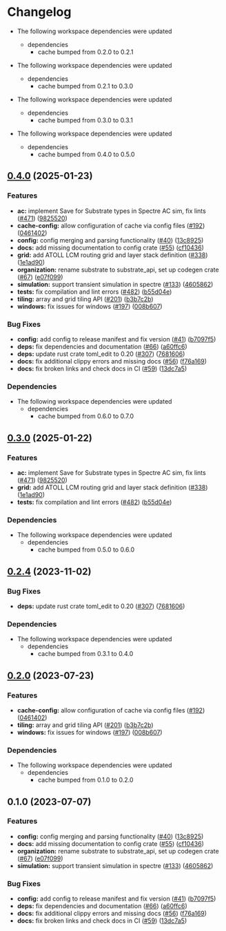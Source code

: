 # Changelog

* The following workspace dependencies were updated
  * dependencies
    * cache bumped from 0.2.0 to 0.2.1

* The following workspace dependencies were updated
  * dependencies
    * cache bumped from 0.2.1 to 0.3.0

* The following workspace dependencies were updated
  * dependencies
    * cache bumped from 0.3.0 to 0.3.1

* The following workspace dependencies were updated
  * dependencies
    * cache bumped from 0.4.0 to 0.5.0

## [0.4.0](https://github.com/ucb-substrate/substrate2/compare/config-v0.3.0...config-v0.4.0) (2025-01-23)


### Features

* **ac:** implement Save for Substrate types in Spectre AC sim, fix lints ([#471](https://github.com/ucb-substrate/substrate2/issues/471)) ([9825520](https://github.com/ucb-substrate/substrate2/commit/98255207569cc00bd9ddc35419c2df1e48f1999c))
* **cache-config:** allow configuration of cache via config files ([#192](https://github.com/ucb-substrate/substrate2/issues/192)) ([0461402](https://github.com/ucb-substrate/substrate2/commit/0461402edfc1ec0886bbb25cf5471ee8480754fc))
* **config:** config merging and parsing functionality ([#40](https://github.com/ucb-substrate/substrate2/issues/40)) ([13c8925](https://github.com/ucb-substrate/substrate2/commit/13c8925fa5e341c1056e43e00f963fc4dcda8190))
* **docs:** add missing documentation to config crate ([#55](https://github.com/ucb-substrate/substrate2/issues/55)) ([cf10436](https://github.com/ucb-substrate/substrate2/commit/cf10436ef1f5881baf1c76247520ebc3cd39852a))
* **grid:** add ATOLL LCM routing grid and layer stack definition ([#338](https://github.com/ucb-substrate/substrate2/issues/338)) ([1e1ad90](https://github.com/ucb-substrate/substrate2/commit/1e1ad90d02b50dd0dd15516c306971241bf30b7c))
* **organization:** rename substrate to substrate_api, set up codegen crate ([#67](https://github.com/ucb-substrate/substrate2/issues/67)) ([e07f099](https://github.com/ucb-substrate/substrate2/commit/e07f09949551fd08e3f58b6ffb7d9a8c67b76ae9))
* **simulation:** support transient simulation in spectre ([#133](https://github.com/ucb-substrate/substrate2/issues/133)) ([4605862](https://github.com/ucb-substrate/substrate2/commit/460586252e3695ae32b0ab8d83b90023125d1a33))
* **tests:** fix compilation and lint errors ([#482](https://github.com/ucb-substrate/substrate2/issues/482)) ([b55d04e](https://github.com/ucb-substrate/substrate2/commit/b55d04ecd2472f9f72b926ba5286f0d928bc2691))
* **tiling:** array and grid tiling API ([#201](https://github.com/ucb-substrate/substrate2/issues/201)) ([b3b7c2b](https://github.com/ucb-substrate/substrate2/commit/b3b7c2bfb7ba72198872d0f08ded3e0bc757479d))
* **windows:** fix issues for windows ([#197](https://github.com/ucb-substrate/substrate2/issues/197)) ([008b607](https://github.com/ucb-substrate/substrate2/commit/008b607b2c21c14ac3106dca6eb74d806131ef8f))


### Bug Fixes

* **config:** add config to release manifest and fix version ([#41](https://github.com/ucb-substrate/substrate2/issues/41)) ([b7097f5](https://github.com/ucb-substrate/substrate2/commit/b7097f5ec981c0972a3ef018d182f786feac64d5))
* **deps:** fix dependencies and documentation ([#66](https://github.com/ucb-substrate/substrate2/issues/66)) ([a60ffc6](https://github.com/ucb-substrate/substrate2/commit/a60ffc6c5501200d56a6e76db0c1c2f7ef9cd086))
* **deps:** update rust crate toml_edit to 0.20 ([#307](https://github.com/ucb-substrate/substrate2/issues/307)) ([7681606](https://github.com/ucb-substrate/substrate2/commit/7681606c082c8f7b0ef98b114348c90f6ea83d16))
* **docs:** fix additional clippy errors and missing docs ([#56](https://github.com/ucb-substrate/substrate2/issues/56)) ([f76a169](https://github.com/ucb-substrate/substrate2/commit/f76a1693fa575753abefa798c103f84ca942a6e4))
* **docs:** fix broken links and check docs in CI ([#59](https://github.com/ucb-substrate/substrate2/issues/59)) ([13dc7a5](https://github.com/ucb-substrate/substrate2/commit/13dc7a50c21c3ba54e85b1d11d1e6ad22051b51f))


### Dependencies

* The following workspace dependencies were updated
  * dependencies
    * cache bumped from 0.6.0 to 0.7.0

## [0.3.0](https://github.com/ucb-substrate/substrate2/compare/config-v0.2.5...config-v0.3.0) (2025-01-22)


### Features

* **ac:** implement Save for Substrate types in Spectre AC sim, fix lints ([#471](https://github.com/ucb-substrate/substrate2/issues/471)) ([9825520](https://github.com/ucb-substrate/substrate2/commit/98255207569cc00bd9ddc35419c2df1e48f1999c))
* **grid:** add ATOLL LCM routing grid and layer stack definition ([#338](https://github.com/ucb-substrate/substrate2/issues/338)) ([1e1ad90](https://github.com/ucb-substrate/substrate2/commit/1e1ad90d02b50dd0dd15516c306971241bf30b7c))
* **tests:** fix compilation and lint errors ([#482](https://github.com/ucb-substrate/substrate2/issues/482)) ([b55d04e](https://github.com/ucb-substrate/substrate2/commit/b55d04ecd2472f9f72b926ba5286f0d928bc2691))


### Dependencies

* The following workspace dependencies were updated
  * dependencies
    * cache bumped from 0.5.0 to 0.6.0

## [0.2.4](https://github.com/ucb-substrate/substrate2/compare/config-v0.2.3...config-v0.2.4) (2023-11-02)


### Bug Fixes

* **deps:** update rust crate toml_edit to 0.20 ([#307](https://github.com/ucb-substrate/substrate2/issues/307)) ([7681606](https://github.com/ucb-substrate/substrate2/commit/7681606c082c8f7b0ef98b114348c90f6ea83d16))


### Dependencies

* The following workspace dependencies were updated
  * dependencies
    * cache bumped from 0.3.1 to 0.4.0

## [0.2.0](https://github.com/substrate-labs/substrate2/compare/config-v0.1.0...config-v0.2.0) (2023-07-23)


### Features

* **cache-config:** allow configuration of cache via config files ([#192](https://github.com/substrate-labs/substrate2/issues/192)) ([0461402](https://github.com/substrate-labs/substrate2/commit/0461402edfc1ec0886bbb25cf5471ee8480754fc))
* **tiling:** array and grid tiling API ([#201](https://github.com/substrate-labs/substrate2/issues/201)) ([b3b7c2b](https://github.com/substrate-labs/substrate2/commit/b3b7c2bfb7ba72198872d0f08ded3e0bc757479d))
* **windows:** fix issues for windows ([#197](https://github.com/substrate-labs/substrate2/issues/197)) ([008b607](https://github.com/substrate-labs/substrate2/commit/008b607b2c21c14ac3106dca6eb74d806131ef8f))


### Dependencies

* The following workspace dependencies were updated
  * dependencies
    * cache bumped from 0.1.0 to 0.2.0

## 0.1.0 (2023-07-07)


### Features

* **config:** config merging and parsing functionality ([#40](https://github.com/substrate-labs/substrate2/issues/40)) ([13c8925](https://github.com/substrate-labs/substrate2/commit/13c8925fa5e341c1056e43e00f963fc4dcda8190))
* **docs:** add missing documentation to config crate ([#55](https://github.com/substrate-labs/substrate2/issues/55)) ([cf10436](https://github.com/substrate-labs/substrate2/commit/cf10436ef1f5881baf1c76247520ebc3cd39852a))
* **organization:** rename substrate to substrate_api, set up codegen crate ([#67](https://github.com/substrate-labs/substrate2/issues/67)) ([e07f099](https://github.com/substrate-labs/substrate2/commit/e07f09949551fd08e3f58b6ffb7d9a8c67b76ae9))
* **simulation:** support transient simulation in spectre ([#133](https://github.com/substrate-labs/substrate2/issues/133)) ([4605862](https://github.com/substrate-labs/substrate2/commit/460586252e3695ae32b0ab8d83b90023125d1a33))


### Bug Fixes

* **config:** add config to release manifest and fix version ([#41](https://github.com/substrate-labs/substrate2/issues/41)) ([b7097f5](https://github.com/substrate-labs/substrate2/commit/b7097f5ec981c0972a3ef018d182f786feac64d5))
* **deps:** fix dependencies and documentation ([#66](https://github.com/substrate-labs/substrate2/issues/66)) ([a60ffc6](https://github.com/substrate-labs/substrate2/commit/a60ffc6c5501200d56a6e76db0c1c2f7ef9cd086))
* **docs:** fix additional clippy errors and missing docs ([#56](https://github.com/substrate-labs/substrate2/issues/56)) ([f76a169](https://github.com/substrate-labs/substrate2/commit/f76a1693fa575753abefa798c103f84ca942a6e4))
* **docs:** fix broken links and check docs in CI ([#59](https://github.com/substrate-labs/substrate2/issues/59)) ([13dc7a5](https://github.com/substrate-labs/substrate2/commit/13dc7a50c21c3ba54e85b1d11d1e6ad22051b51f))
